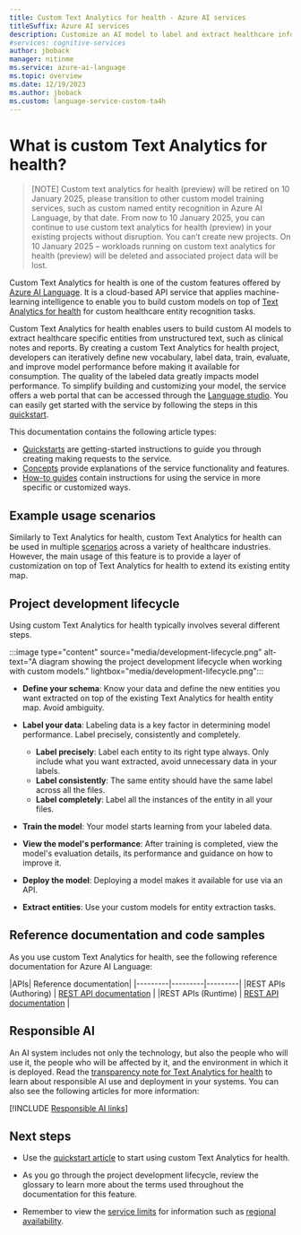 ```yaml
---
title: Custom Text Analytics for health - Azure AI services
titleSuffix: Azure AI services
description: Customize an AI model to label and extract healthcare information from documents using Azure AI services.
#services: cognitive-services
author: jboback
manager: nitinme
ms.service: azure-ai-language
ms.topic: overview
ms.date: 12/19/2023
ms.author: jboback
ms.custom: language-service-custom-ta4h
---
```


# What is custom Text Analytics for health?

> [NOTE]
> Custom text analytics for health (preview) will be retired on 10 January 2025, please transition to other custom model training services, such as custom named entity recognition in Azure AI Language, by that date. From now to 10 January 2025, you can continue to use custom text analytics for health (preview) in your existing projects without disruption. You can’t create new projects. On 10 January 2025 – workloads running on custom text analytics for health (preview) will be deleted and associated project data will be lost.

Custom Text Analytics for health is one of the custom features offered by [Azure AI Language](../overview.md). It is a cloud-based API service that applies machine-learning intelligence to enable you to build custom models on top of [Text Analytics for health](../text-analytics-for-health/overview.md) for custom healthcare entity recognition tasks.

Custom Text Analytics for health enables users to build custom AI models to extract healthcare specific entities from unstructured text, such as clinical notes and reports. By creating a custom Text Analytics for health project, developers can iteratively define new vocabulary, label data, train, evaluate, and improve model performance before making it available for consumption. The quality of the labeled data greatly impacts model performance. To simplify building and customizing your model, the service offers a web portal that can be accessed through the [Language studio](https://aka.ms/languageStudio). You can easily get started with the service by following the steps in this [quickstart](quickstart.md). 
 
This documentation contains the following article types:

* [Quickstarts](quickstart.md) are getting-started instructions to guide you through creating making requests to the service.
* [Concepts](concepts/evaluation-metrics.md) provide explanations of the service functionality and features.
* [How-to guides](how-to/label-data.md) contain instructions for using the service in more specific or customized ways.

## Example usage scenarios

Similarly to Text Analytics for health, custom Text Analytics for health can be used in multiple [scenarios](../text-analytics-for-health/overview.md#example-use-cases) across a variety of healthcare industries. However, the main usage of this feature is to provide a layer of customization on top of Text Analytics for health to extend its existing entity map.


## Project development lifecycle

Using custom Text Analytics for health typically involves several different steps. 

:::image type="content" source="media/development-lifecycle.png" alt-text="A diagram showing the project development lifecycle when working with custom models." lightbox="media/development-lifecycle.png":::

* **Define your schema**: Know your data and define the new entities you want extracted on top of the existing Text Analytics for health entity map. Avoid ambiguity.

* **Label your data**: Labeling data is a key factor in determining model performance. Label precisely, consistently and completely.
    * **Label precisely**: Label each entity to its right type always. Only include what you want extracted, avoid unnecessary data in your labels.
    * **Label consistently**:  The same entity should have the same label across all the files.
    * **Label completely**: Label all the instances of the entity in all your files.

* **Train the model**: Your model starts learning from your labeled data.

* **View the model's performance**: After training is completed, view the model's evaluation details, its performance and guidance on how to improve it. 

* **Deploy the model**: Deploying a model makes it available for use via an API.

* **Extract entities**: Use your custom models for entity extraction tasks.

## Reference documentation and code samples

As you use custom Text Analytics for health, see the following reference documentation for Azure AI Language:

|APIs| Reference documentation|
|---------|---------|---------|
|REST APIs (Authoring)   | [REST API documentation](/rest/api/language/2023-04-01/text-analysis-authoring)        |
|REST APIs (Runtime)    | [REST API documentation](/rest/api/language/text-analysis-runtime/analyze-text)        |


## Responsible AI 

An AI system includes not only the technology, but also the people who will use it, the people who will be affected by it, and the environment in which it is deployed. Read the [transparency note for Text Analytics for health](/legal/cognitive-services/language-service/transparency-note-health?context=/azure/ai-services/language-service/context/context) to learn about responsible AI use and deployment in your systems. You can also see the following articles for more information:

[!INCLUDE [Responsible AI links](../includes/overview-responsible-ai-links.md)]


## Next steps

* Use the [quickstart article](quickstart.md) to start using custom Text Analytics for health.  

* As you go through the project development lifecycle, review the glossary to learn more about the terms used throughout the documentation for this feature. 

* Remember to view the [service limits](reference/service-limits.md) for information such as [regional availability](reference/service-limits.md#regional-availability).
